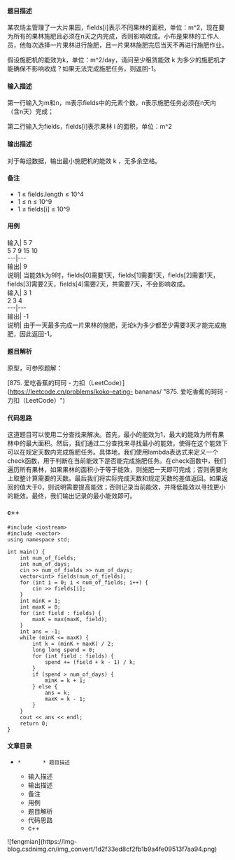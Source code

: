 #### 题目描述

某农场主管理了一大片果园，fields[i]表示不同果林的面积，单位：m^2，现在要为所有的果林施肥且必须在n天之内完成，否则影响收成。小布是果林的工作人员，他每次选择一片果林进行施肥，且一片果林施肥完后当天不再进行施肥作业。

假设施肥机的能效为k，单位：m^2/day，请问至少租赁能效 k 为多少的施肥机才能确保不影响收成？如果无法完成施肥任务，则返回-1。

#### 输入描述

第一行输入为m和n，m表示fields中的元素个数，n表示施肥任务必须在n天内（含n天）完成；

第二行输入为fields，fields[i]表示果林 i 的面积，单位：m^2

#### 输出描述

对于每组数据，输出最小施肥机的能效 k ，无多余空格。

#### 备注

  * 1 ≤ fields.length ≤ 10^4
  * 1 ≤ n ≤ 10^9
  * 1 ≤ fields[i] ≤ 10^9

#### 用例

输入| 5 7  
5 7 9 15 10  
---|---  
输出| 9  
说明|
当能效k为9时，fields[0]需要1天，fields[1]需要1天，fields[2]需要1天，fields[3]需要2天，fields[4]需要2天，共需要7天，不会影响收成。  
输入| 3 1  
2 3 4  
---|---  
输出| -1  
说明| 由于一天最多完成一片果林的施肥，无论k为多少都至少需要3天才能完成施肥，因此返回-1。  
  
#### 题目解析

原型，可参照题解：

[875\. 爱吃香蕉的珂珂 - 力扣（LeetCode）](https://leetcode.cn/problems/koko-eating-
bananas/ "875. 爱吃香蕉的珂珂 - 力扣（LeetCode）")

#### 代码思路

这道题目可以使用二分查找来解决。首先，最小的能效为1，最大的能效为所有果林中的最大面积。然后，我们通过二分查找来寻找最小的能效，使得在这个能效下可以在规定天数内完成施肥任务。具体地，我们使用lambda表达式来定义一个check函数，用于判断在当前能效下是否能完成施肥任务。在check函数中，我们遍历所有果林，如果果林的面积小于等于能效，则施肥一天即可完成；否则需要向上取整计算需要的天数。最后我们将实际完成天数和规定天数的差值返回。如果返回的值大于0，则说明需要提高能效；否则记录当前能效，并降低能效以寻找更小的能效。最终，我们输出记录的最小能效即可。

#### c++

    
    
    #include <iostream>
    #include <vector>
    using namespace std;
    
    int main() {
        int num_of_fields;
        int num_of_days;
        cin >> num_of_fields >> num_of_days;
        vector<int> fields(num_of_fields);
        for (int i = 0; i < num_of_fields; i++) {
            cin >> fields[i];
        }
        int minK = 1;
        int maxK = 0;
        for (int field : fields) {
            maxK = max(maxK, field);
        }
        int ans = -1;
        while (minK <= maxK) {
            int k = (minK + maxK) / 2;
            long long spend = 0;
            for (int field : fields) {
                spend += (field + k - 1) / k;
            }
            if (spend > num_of_days) {
                minK = k + 1;
            } else {
                ans = k;
                maxK = k - 1;
            }
        }
        cout << ans << endl;
        return 0;
    }
    

#### 文章目录

  *     *       * 题目描述
      * 输入描述
      * 输出描述
      * 备注
      * 用例
      * 题目解析
      * 代码思路
      * c++

![fengmian](https://img-
blog.csdnimg.cn/img_convert/1d2f33ed8cf2fb1b9a4fe09513f7aa94.png)

